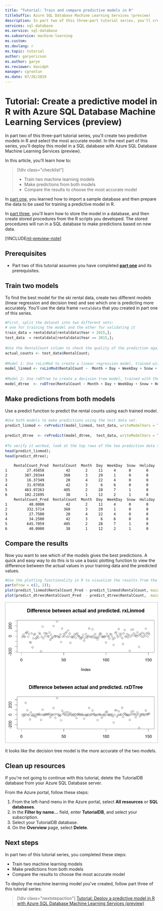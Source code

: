 ```yaml
---
title: "Tutorial: Train and compare predictive models in R"
titleSuffix: Azure SQL Database Machine Learning Services (preview)
description: In part two of this three-part tutorial series, you'll create two predictive models in R with Azure SQL Database Machine Learning Services (preview), and then select the most accurate model.
services: sql-database
ms.service: sql-database
ms.subservice: machine-learning
ms.custom:
ms.devlang: r
ms.topic: tutorial
author: garyericson
ms.author: garye
ms.reviewer: davidph
manager: cgronlun
ms.date: 07/26/2019
---
```


# Tutorial: Create a predictive model in R with Azure SQL Database Machine Learning Services (preview)

In part two of this three-part tutorial series, you'll create two predictive models in R and select the most accurate model. In the next part of this series, you'll deploy this model in a SQL database with Azure SQL Database Machine Learning Services (preview).

In this article, you'll learn how to:

> [!div class="checklist"]
> * Train two machine learning models
> * Make predictions from both models
> * Compare the results to choose the most accurate model

In [part one](sql-database-tutorial-predictive-model-prepare-data.md), you learned how to import a sample database and then prepare the data to be used for training a predictive model in R.

In [part three](sql-database-tutorial-predictive-model-deploy.md), you'll learn how to store the model in a database, and then create stored procedures from the R scripts you developed. The stored procedures will run in a SQL database to make predictions based on new data.

[!INCLUDE[ml-preview-note](../../includes/sql-database-ml-preview-note.md)]

## Prerequisites

* Part two of this tutorial assumes you have completed [**part one**](sql-database-tutorial-predictive-model-prepare-data.md) and its prerequisites.

## Train two models

To find the best model for the ski rental data, create two different models (linear regression and decision tree) and see which one is predicting more accurately. You'll use the data frame `rentaldata` that you created in part one of this series.

```r
#First, split the dataset into two different sets:
# one for training the model and the other for validating it
train_data = rentaldata[rentaldata$Year < 2015,];
test_data  = rentaldata[rentaldata$Year == 2015,];

#Use the RentalCount column to check the quality of the prediction against actual values
actual_counts <- test_data$RentalCount;

#Model 1: Use rxLinMod to create a linear regression model, trained with the training data set
model_linmod <- rxLinMod(RentalCount ~  Month + Day + WeekDay + Snow + Holiday, data = train_data);

#Model 2: Use rxDTree to create a decision tree model, trained with the training data set
model_dtree  <- rxDTree(RentalCount ~ Month + Day + WeekDay + Snow + Holiday, data = train_data);
```

## Make predictions from both models

Use a predict function to predict the rental counts using each trained model.

```r
#Use both models to make predictions using the test data set.
predict_linmod <- rxPredict(model_linmod, test_data, writeModelVars = TRUE, extraVarsToWrite = c("Year"));

predict_dtree  <- rxPredict(model_dtree,  test_data, writeModelVars = TRUE, extraVarsToWrite = c("Year"));

#To verify it worked, look at the top rows of the two prediction data sets.
head(predict_linmod);
head(predict_dtree);
```

```results
    RentalCount_Pred  RentalCount  Month  Day  WeekDay  Snow  Holiday
1         27.45858          42       2     11     4      0       0
2        387.29344         360       3     29     1      0       0
3         16.37349          20       4     22     4      0       0
4         31.07058          42       3      6     6      0       0
5        463.97263         405       2     28     7      1       0
6        102.21695          38       1     12     2      1       0
    RentalCount_Pred  RentalCount  Month  Day  WeekDay  Snow  Holiday
1          40.0000          42       2     11     4      0       0
2         332.5714         360       3     29     1      0       0
3          27.7500          20       4     22     4      0       0
4          34.2500          42       3      6     6      0       0
5         645.7059         405       2     28     7      1       0
6          40.0000          38       1     12     2      1       0
```

## Compare the results

Now you want to see which of the models gives the best predictions. A quick and easy way to do this is to use a basic plotting function to view the difference between the actual values in your training data and the predicted values.

```r
#Use the plotting functionality in R to visualize the results from the predictions
par(mfrow = c(2, 1));
plot(predict_linmod$RentalCount_Pred - predict_linmod$RentalCount, main = "Difference between actual and predicted. rxLinmod");
plot(predict_dtree$RentalCount_Pred  - predict_dtree$RentalCount,  main = "Difference between actual and predicted. rxDTree");
```

![Comparing the two models](./media/sql-database-tutorial-predictive-model-build-compare/compare-models.png)

It looks like the decision tree model is the more accurate of the two models.

## Clean up resources

If you're not going to continue with this tutorial, delete the TutorialDB database from your Azure SQL Database server.

From the Azure portal, follow these steps:

1. From the left-hand menu in the Azure portal, select **All resources** or **SQL databases**.
1. In the **Filter by name...** field, enter **TutorialDB**, and select your subscription.
1. Select your TutorialDB database.
1. On the **Overview** page, select **Delete**.

## Next steps

In part two of this tutorial series, you completed these steps:

* Train two machine learning models
* Make predictions from both models
* Compare the results to choose the most accurate model

To deploy the machine learning model you've created, follow part three of this tutorial series:

> [!div class="nextstepaction"]
> [Tutorial: Deploy a predictive model in R with Azure SQL Database Machine Learning Services (preview)](sql-database-tutorial-predictive-model-deploy.md)

